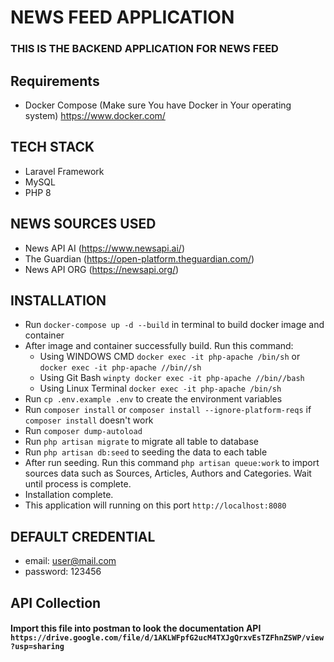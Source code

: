 # NEWS FEED APPLICATION
### THIS IS THE BACKEND APPLICATION FOR NEWS FEED

## Requirements
- Docker Compose (Make sure You have Docker in Your operating system) https://www.docker.com/

## TECH STACK
- Laravel Framework
- MySQL
- PHP 8

## NEWS SOURCES USED
- News API AI (https://www.newsapi.ai/)
- The Guardian (https://open-platform.theguardian.com/)
- News API ORG (https://newsapi.org/)

## INSTALLATION
- Run `docker-compose up -d --build` in terminal to build docker image and container
- After image and container successfully build. Run this command:
  - Using WINDOWS CMD
    `docker exec -it php-apache /bin/sh` or `docker exec -it php-apache //bin//sh`
  - Using Git Bash
    `winpty docker exec -it php-apache //bin//bash`
  - Using Linux Terminal
    `docker exec -it php-apache /bin/sh`
- Run `cp .env.example .env` to create the environment variables
- Run `composer install` or `composer install --ignore-platform-reqs` if `composer install` doesn't work
- Run `composer dump-autoload`
- Run `php artisan migrate` to migrate all table to database
- Run `php artisan db:seed` to seeding the data to each table
- After run seeding. Run this command `php artisan queue:work` to import sources data such as Sources, Articles, Authors and Categories. Wait until process is complete.
- Installation complete.
- This application will running on this port `http://localhost:8080`

## DEFAULT CREDENTIAL
- email: user@mail.com
- password: 123456

## API Collection
#### Import this file into postman to look the documentation API `https://drive.google.com/file/d/1AKLWFpfG2ucM4TXJgQrxvEsTZFhnZSWP/view?usp=sharing`



